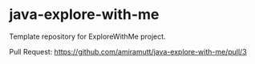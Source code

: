 # java-explore-with-me
Template repository for ExploreWithMe project.

Pull Request: https://github.com/amiramutt/java-explore-with-me/pull/3